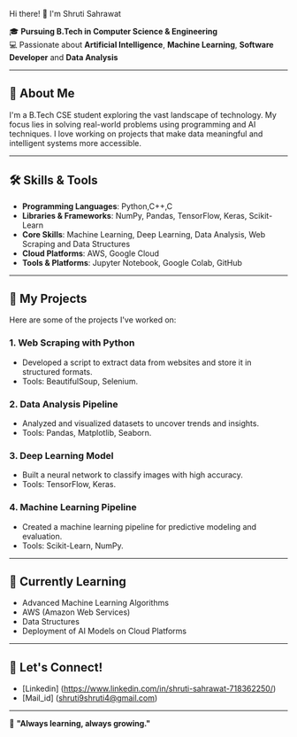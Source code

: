 Hi there! 👋 I'm Shruti Sahrawat  

🎓 **Pursuing B.Tech in Computer Science & Engineering**  
💻 Passionate about **Artificial Intelligence**, **Machine Learning**, **Software Developer** and **Data Analysis**  

---

## 🚀 About Me  
I'm a B.Tech CSE student exploring the vast landscape of technology. My focus lies in solving real-world problems using programming and AI techniques. I love working on projects that make data meaningful and intelligent systems more accessible.  

 

---

## 🛠️ Skills & Tools  
- **Programming Languages**: Python,C++,C 
- **Libraries & Frameworks**: NumPy, Pandas, TensorFlow, Keras, Scikit-Learn  
- **Core Skills**: Machine Learning, Deep Learning, Data Analysis, Web Scraping and Data Structures 
- **Cloud Platforms**: AWS, Google Cloud  
- **Tools & Platforms**: Jupyter Notebook, Google Colab, GitHub  

---

## 📂 My Projects  
Here are some of the projects I've worked on:  

### 1. **Web Scraping with Python**  
- Developed a script to extract data from websites and store it in structured formats.  
- Tools: BeautifulSoup, Selenium.  

### 2. **Data Analysis Pipeline**  
- Analyzed and visualized datasets to uncover trends and insights.  
- Tools: Pandas, Matplotlib, Seaborn.  

### 3. **Deep Learning Model**  
- Built a neural network to classify images with high accuracy.  
- Tools: TensorFlow, Keras.  

### 4. **Machine Learning Pipeline**  
- Created a machine learning pipeline for predictive modeling and evaluation.  
- Tools: Scikit-Learn, NumPy.  

---

## 🌱 Currently Learning  
- Advanced Machine Learning Algorithms  
- AWS (Amazon Web Services)
- Data Structures
- Deployment of AI Models on Cloud Platforms  

---

## 🤝 Let's Connect!  
- [Linkedin] (https://www.linkedin.com/in/shruti-sahrawat-718362250/) 
- [Mail_id] (shruti9shruti4@gmail.com)

---

🌟 **"Always learning, always growing."**
